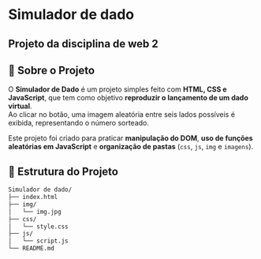 # Simulador de dado

## Projeto da disciplina de web 2

## 🎲 Sobre o Projeto

O **Simulador de Dado** é um projeto simples feito com **HTML, CSS e JavaScript**, que tem como objetivo **reproduzir o lançamento de um dado virtual**.  
Ao clicar no botão, uma imagem aleatória entre seis lados possíveis é exibida, representando o número sorteado.  

Este projeto foi criado para praticar **manipulação do DOM**, **uso de funções aleatórias em JavaScript** e **organização de pastas** (`css`, `js`, `img` e `imagens`).




## 📂 Estrutura do Projeto

```bash
Simulador de dado/
├── index.html
├── img/
│   └── img.jpg
├── css/
│   └── style.css
├── js/
│   └── script.js
└── README.md
